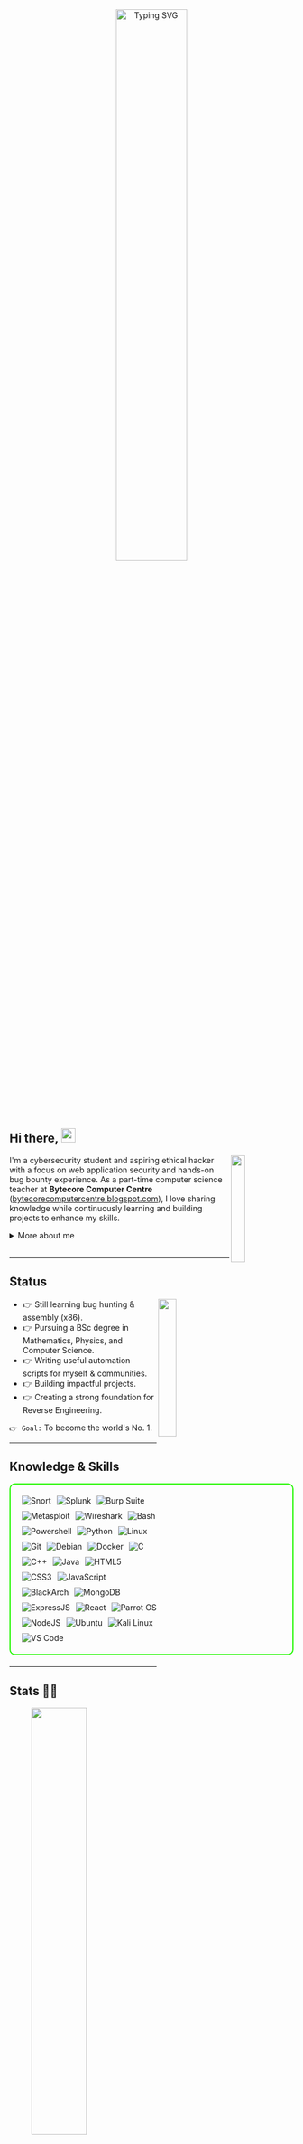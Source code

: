 <div align="center">
  <a href="https://git.io/typing-svg">
    <img align="center" width="50%" src="https://readme-typing-svg.demolab.com?font=Bank+Gothic&pause=1000&color=FF2222&width=435&lines=Coder+Afroj" alt="Typing SVG" />
  </a>
</div>

<h2 align="left">
  Hi there,
  <img src="https://media.giphy.com/media/hvRJCLFzcasrR4ia7z/giphy.gif" width="25px"/>
</h2>

<img width="22%" align="right" src="https://github.com/user-attachments/assets/e78e13fd-8c84-4c21-9471-79d5374d4a15">

I'm a cybersecurity student and aspiring ethical hacker with a focus on web application security and hands-on bug bounty experience. As a part-time computer science teacher at **Bytecore Computer Centre** ([bytecorecomputercentre.blogspot.com](https://bytecorecomputercentre.blogspot.com)), I love sharing knowledge while continuously learning and building projects to enhance my skills.

<details>
  <summary>More about me</summary>
  <ul>
    <li><strong>From</strong>: India</li>
    <li>Improving knowledge in <strong>Website Vulnerabilities</strong></li>
    <li>Currently learning <strong>everything</strong></li>
    <li>Reach me on <strong><a href="https://x.com/MukundVishwa785">X (Twitter)</a></strong></li>
    <li><strong>Portfolio:</strong> Coming soon</li>
  </ul>
</details>
<br>

---

<h2 id="present_status">Status</h2>

<img width="25%" align="right" src="https://github.com/user-attachments/assets/9c826dd0-fd72-49ba-af60-e79f64344f59">

- 👉 Still learning bug hunting & assembly (x86).
- 👉 Pursuing a BSc degree in Mathematics, Physics, and Computer Science.
- 👉 Writing useful automation scripts for myself & communities.
- 👉 Building impactful projects.
- 👉 Creating a strong foundation for Reverse Engineering.

`👉 Goal:` To become the world's No. 1.

---

<h2 id="knowledge_skills">Knowledge & Skills</h2>

<div style="border: 2px solid #22F700; border-radius: 10px; padding: 20px; margin-bottom: 20px;">
  <div align="center" style="display: flex; flex-wrap: wrap; gap: 10px;">
      <img src="https://img.shields.io/badge/Snort-007ACC?style=for-the-badge&logo=snort&color=000000" alt="Snort" />
      <img src="https://img.shields.io/badge/Splunk-007ACC?style=for-the-badge&logo=Splunk&color=000000" alt="Splunk" />
      <img src="https://img.shields.io/badge/BurpSuite-FF6633?style=for-the-badge&logo=burp-suite&color=000000" alt="Burp Suite" />
      <img src="https://img.shields.io/badge/Metasploit-008C8C?style=for-the-badge&logo=metasploit&color=000000" alt="Metasploit" />
      <img src="https://img.shields.io/badge/Wireshark-009639?style=for-the-badge&logo=wireshark&color=000000" alt="Wireshark" />
      <img src="https://img.shields.io/badge/Bash-4EAA25?style=for-the-badge&logo=gnu-bash&color=000000" alt="Bash" />
      <img src="https://img.shields.io/badge/Powershell-007ACC?style=for-the-badge&logo=powershell&color=000000" alt="Powershell" />
      <img src="https://img.shields.io/badge/Python-3776AB?style=for-the-badge&logo=python&color=000000" alt="Python" />
      <img src="https://img.shields.io/badge/Linux-FCC624?style=for-the-badge&logo=linux&color=000000" alt="Linux" />
      <img src="https://img.shields.io/badge/Git-F05032?style=for-the-badge&logo=git&color=000000" alt="Git" />
      <img src="https://img.shields.io/badge/Debian-D70A53?style=for-the-badge&logo=debian&color=000000" alt="Debian" />
      <img src="https://img.shields.io/badge/Docker-2496ED?style=for-the-badge&logo=docker&color=000000" alt="Docker" />
      <img src="https://img.shields.io/badge/C-00599C?style=for-the-badge&logo=c&color=000000" alt="C" />
      <img src="https://img.shields.io/badge/C%2B%2B-F34B7F?style=for-the-badge&logo=c%2B%2B&color=000000" alt="C++" />
      <img src="https://img.shields.io/badge/Java-007396?style=for-the-badge&logo=java&color=000000" alt="Java" />
      <img src="https://img.shields.io/badge/HTML5-5D4B6C?style=for-the-badge&logo=html5&color=000000" alt="HTML5" />
      <img src="https://img.shields.io/badge/CSS3-2965F1?style=for-the-badge&logo=css3&color=000000" alt="CSS3" />
      <img src="https://img.shields.io/badge/JavaScript-F7DF1E?style=for-the-badge&logo=javascript&color=000000" alt="JavaScript" />
      <img src="https://img.shields.io/badge/BlackArch-0A0A0A?style=for-the-badge&logo=blackarch&color=000000" alt="BlackArch" />
      <img src="https://img.shields.io/badge/MongoDB-47A248?style=for-the-badge&logo=mongodb&color=000000" alt="MongoDB" />
      <img src="https://img.shields.io/badge/ExpressJS-000000?style=for-the-badge&logo=express&color=000000" alt="ExpressJS" />
      <img src="https://img.shields.io/badge/React-61DAFB?style=for-the-badge&logo=react&color=000000" alt="React" />
      <img src="https://img.shields.io/badge/Parrot_OS-2E8E8F?style=for-the-badge&logo=parrot&color=000000" alt="Parrot OS" />
      <img src="https://img.shields.io/badge/Node.js-8CC84C?style=for-the-badge&logo=node.js&color=000000" alt="NodeJS" />
      <img src="https://img.shields.io/badge/Ubuntu-E95420?style=for-the-badge&logo=ubuntu&color=000000" alt="Ubuntu" />
      <img src="https://img.shields.io/badge/Kali_Linux-557C94?style=for-the-badge&logo=kali-linux&color=000000" alt="Kali Linux" />
      <img src="https://img.shields.io/badge/VS_Code-007ACC?style=for-the-badge&logo=visual-studio-code&color=000000" alt="VS Code" />
  </div>
</div>

---

<h2 id="github_stats">Stats 👨‍💻</h2>

<img align="right" width="44%" src="https://i.imgur.com/1ToWEWw.png"/>

![My Stats](https://github-readme-stats.vercel.app/api?username=mukundvishwa95&theme=vision-friendly-dark&bg_color=00000000&hide_border=false&custom_title=Overall)
  
[![Streak](https://streak-stats.demolab.com?user=mukundvishwa95&theme=dark&card_width=450&bg_color=00000000&hide_border=false)](https://git.io/streak-stats)

<p align="left">
  <a href="https://github.com/mukundvishwa95/github-readme-stats">
    <img src="https://github-readme-stats.vercel.app/api/top-langs/?username=mukundvishwa95&layout=compact&theme=vision-friendly-dark&bg_color=00000000&hide_border=false" width="450" />
  </a>
</p>
